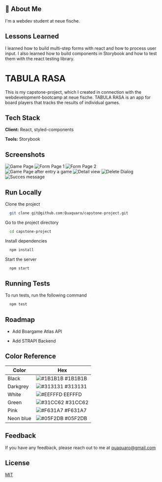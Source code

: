 
## 🚀 About Me
I'm a webdev student at neue fische.


## Lessons Learned

I learned how to build multi-step forms with react and how to process user input. I also learned how to build components in Storybook and how to test them with the react testing library.


# TABULA RASA

This is my capstone-project, which I created in connection with the webdevelopment-bootcamp at neue fische.
TABULA RASA is an app for board players that tracks the results of individual games.  

## Tech Stack

**Client:** React, styled-components

**Tools:** Storybook


## Screenshots

![Game Page](https://user-images.githubusercontent.com/67676597/158783020-8c0247f8-1f12-475f-8a0d-7781e22fbdcf.jpg)
![Form Page 1](https://user-images.githubusercontent.com/67676597/158976775-5b5568fd-52c6-4a78-975d-3efc5c65da25.png)
![Form Page 2](https://user-images.githubusercontent.com/67676597/158783031-89b1837a-10fe-4feb-8ab3-76627b585a09.jpg)
![Game Page after entry a game](https://user-images.githubusercontent.com/67676597/158783033-4f629666-b4e5-4a08-9b62-5604eb453963.jpg)
![Detail view](https://user-images.githubusercontent.com/67676597/158783035-9b8a0246-805b-4a2c-add1-dd100ce9b0f8.jpg)
![Delete Dialog](https://user-images.githubusercontent.com/67676597/158783039-70809614-3028-491a-8171-1669c354b24d.jpg)
![Succes message](https://user-images.githubusercontent.com/67676597/158783040-3c2a9fca-d7a5-4c5d-a219-42d376c56ed1.jpg)


## Run Locally

Clone the project

```bash
  git clone git@github.com:Quaquaro/capstone-project.git
```

Go to the project directory

```bash
  cd capstone-project
```

Install dependencies

```bash
  npm install
```

Start the server

```bash
  npm start
```

## Running Tests

To run tests, run the following command

```bash
  npm test
```


## Roadmap

- Add Boargame Atlas API

- Add STRAPI Backend

## Color Reference

| Color             | Hex                                                                |
| ----------------- | ------------------------------------------------------------------ |
| Black | ![#1B1B1B](https://via.placeholder.com/10/1b1b1b?text=+) #1B1B1B |
| Darkgrey | ![#313131](https://via.placeholder.com/10/313131?text=+) #313131 |
| White | ![#EEFFFD](https://via.placeholder.com/10/eefffd?text=+) EEFFFD |
| Green | ![#31CC62](https://via.placeholder.com/10/31CC62?text=+) #31CC62 |
| Pink | ![#F631A7](https://via.placeholder.com/10/F631A7?text=+) #F631A7 |
| Neon blue | ![#05F2DB](https://via.placeholder.com/10/05F2DB?text=+) #05F2DB |


## Feedback

If you have any feedback, please reach out to me at quaquaro@gmail.com


## License

[MIT](https://choosealicense.com/licenses/mit/)



